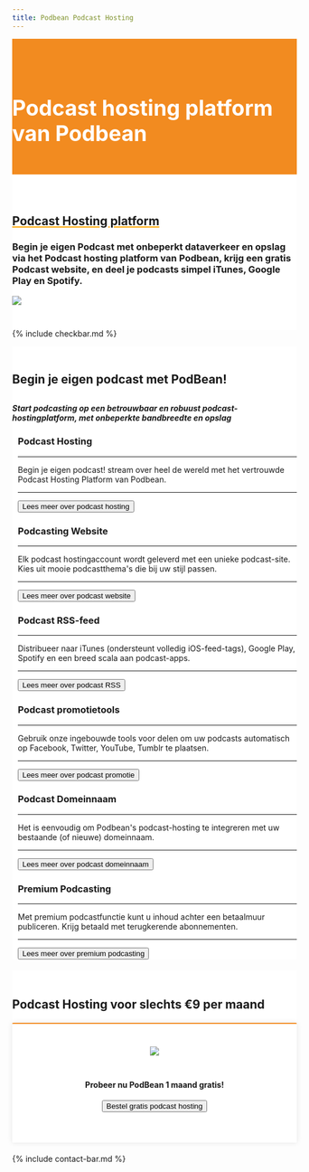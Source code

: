 ```yaml
---
title: Podbean Podcast Hosting
---
```



<div class="jumbotron text-center" style="/* background-color: white !important; */padding: 1.5rem 0rem;margin-bottom: -1.5rem;background-color: #f28b20;border-radius: 0rem;">
<div class="container"> 
    <div class="container-fluid text-center" style="padding: 1.2rem 0rem;color: white;">
<h1 style="display: inline-block;padding-top: .3125rem;padding-bottom: .3125rem;margin-right: 1rem;font-size: 2.35rem;">
<i class="fal fa-podcast" style="color: white;/* font-size: 20px; */"></i> Podcast hosting platform van Podbean
</h1>
</div>
</div>
</div>


<div class="jumbotron text-center" style="background-color: white !important;padding: 1.5rem 0rem;margin-bottom: -1rem;">
<div class="container">
<br>
<div style="margin-bottom: 20px;" class="row">
  <div> </div>
    <div style="" class="col-sm-7">
<h2 style="text-decoration: underline orange;">Podcast Hosting platform</h2>
<h3>Begin je eigen Podcast met onbeperkt dataverkeer en opslag via het Podcast hosting platform van Podbean, krijg een gratis Podcast website, en deel je podcasts simpel iTunes, Google Play en Spotify.
</h3>
  </div>
  <div class="col-sm-5">
<img class="img-fluid" style="" src="https://d8g345wuhgd7e.cloudfront.net/site/images/secure-pic.png">
  </div>
</div>
</div>
</div>


{% include checkbar.md %}



<div class="jumbotron text-center" style="background-color: white;">
<div class="container text-center">
<br>
<div style="margin-bottom: 20px;" class="row text-center justify-content-center">

<div style="/*! margin-top: 30px; */" class="col-sm-12 text-center justify-content-center">
      <h2 style="/*! font-family: Melbourne,sans-serif; */">
<i class="fal fa-podcast" style="font-size: 32px;font-weight: 100;"></i> Begin je eigen podcast met PodBean!</h2>
<h5 style="margin-top: 30px;font-family: inherit !important;">Start podcasting op een betrouwbaar en robuust podcast-hostingplatform, met onbeperkte bandbreedte en opslag

</h5>


<div class="row">



<div class="col-md-4">
<div class="partnerbox-part text-center" style="margin-left: 10px;">
<div class="info">
 <div class="">  </div>
<div clas="description">
   <h3>Podcast Hosting
</h3>
  <div class="body">
<hr>Begin je eigen podcast! stream over heel de wereld met het vertrouwde Podcast Hosting Platform van Podbean.
<hr>


<a alt="mail" title="contact via mail" href="https://www.podbean.com/hostingwalk"> <button class="btn btn-md btn-outline-inloggen my-2 my-lg-0" type="submit">Lees meer over podcast hosting</button> </a></div>
 </div>
</div>
 
  
 
</div>  </div>



<div class="col-md-4">
<div class="partnerbox-part text-center" style="margin-left: 10px;">
<div class="info">
 <div class="">  </div>
<div clas="description">
   <h3>Podcasting Website
</h3>
  <div class="body">
<hr>Elk podcast hostingaccount wordt geleverd met een unieke podcast-site. Kies uit mooie podcastthema's die bij uw stijl passen.
<hr>


<a alt="mail" title="contact via mail" href="https://www.podbean.com/hostingwalk"> <button class="btn btn-md btn-outline-inloggen my-2 my-lg-0" type="submit">Lees meer over podcast website</button> </a></div>
 </div>
</div>
 
  
 
</div>  </div>






<div class="col-md-4">
<div class="partnerbox-part text-center" style="margin-left: 10px;">
<div class="info">
 <div class="">  </div>
<div clas="description">
   <h3>Podcast RSS-feed
</h3>
  <div class="body">
<hr>Distribueer naar iTunes (ondersteunt volledig iOS-feed-tags), Google Play, Spotify en een breed scala aan podcast-apps.
<hr>


<a alt="mail" title="contact via mail" href="https://www.podbean.com/hostingwalk"> <button class="btn btn-md btn-outline-inloggen my-2 my-lg-0" type="submit">Lees meer over podcast RSS</button> </a></div>
 </div>
</div>
 
  
 
</div>  </div>


<div class="col-md-4">
<div class="partnerbox-part text-center" style="margin-left: 10px;">
<div class="info">
 <div class="">  </div>
<div clas="description">
   <h3>Podcast promotietools
</h3>
  <div class="body">
<hr>Gebruik onze ingebouwde tools voor delen om uw podcasts automatisch op Facebook, Twitter, YouTube, Tumblr te plaatsen.
<hr>


<a alt="mail" title="contact via mail" href="https://www.podbean.com/hostingwalk"> <button class="btn btn-md btn-outline-inloggen my-2 my-lg-0" type="submit">Lees meer over podcast promotie</button> </a></div>
 </div>
</div>
 
  
 
</div>  </div>


<div class="col-md-4">
<div class="partnerbox-part text-center" style="margin-left: 10px;">
<div class="info">
 <div class="">  </div>
<div clas="description">
   <h3>Podcast Domeinnaam
</h3>
  <div class="body">
<hr>Het is eenvoudig om Podbean's podcast-hosting te integreren met uw bestaande (of nieuwe) domeinnaam.
<hr>


<a alt="mail" title="contact via mail" href="https://www.podbean.com/hostingwalk"> <button class="btn btn-md btn-outline-inloggen my-2 my-lg-0" type="submit">Lees meer over podcast domeinnaam</button> </a></div>
 </div>
</div>
 
  
 
</div>  </div><div class="col-md-4">
<div class="partnerbox-part text-center" style="margin-left: 10px;">
<div class="info">
 <div class="">  </div>
<div clas="description">
   <h3>Premium Podcasting

</h3>
  <div class="body">
<hr>Met premium podcastfunctie kunt u inhoud achter een betaalmuur publiceren. Krijg betaald met terugkerende abonnementen.
<hr>


<a alt="mail" title="contact via mail" href="https://www.podbean.com/hostingwalk"> <button class="btn btn-md btn-outline-inloggen my-2 my-lg-0" type="submit">Lees meer over premium podcasting</button> </a></div>
 </div>
</div>
 
  
 
</div>  </div>



</div> </div></div>

</div></div>



<div class="jumbotron text-center" style="background-color: white;">
<div class="container text-center">
<br>
<div style="margin-bottom: 20px;" class="row text-center">

 <div style="/*! margin-top: 30px; */" class="col-sm-12 text-center">
      <style>
.box{
      padding: 40px 5px !important;
      box-shadow: 0 0 10px rgba(0, 0, 0, 0.1);
      border-radius: 2px;
      background: #fff;
      text-align: center; 
    margin-top: 20px;
        border-top: 2px solid #f28b20;
      }
      .box:hover{
      box-shadow: 0 0 11px rgba(33,33,33,.2); 
      }
</style>



<h2 style="/*! font-family: Melbourne,sans-serif; */">
<i class="fal fa-podcast" style="font-size: 32px;font-weight: 100;"></i> Podcast Hosting voor slechts €9 per maand</h2>
   <div class="row">
        <div class="col-lg-12 col-md-6 col-sm-12 mt-sm-30">
          <div class="box">
            <img src="https://d8g345wuhgd7e.cloudfront.net/site/images/logo-img2.png" style="max-width: 150px;/*! -webkit-filter: grayscale(100%); *//*! filter: grayscale(100%); */max-height: 70px;min-height: 30px;margin-bottom: 10px;">
            <h4>Probeer nu PodBean 1 maand gratis!
</h4>


<button class="btn btn-md btn-outline-inloggen my-2 my-lg-0" type="submit">Bestel gratis podcast hosting</button>

<h8 class="card-price text-center" style="font-size: 25px;text-align: center;color: #f28b20;"></h8>
          </div>
        </div>
        

 </div>
  </div>

</div>
</div></div>



{% include contact-bar.md %}
